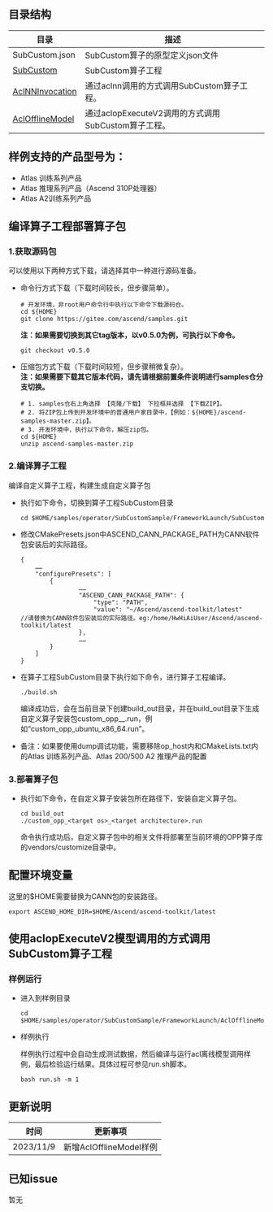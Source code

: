 ## 目录结构
| 目录                  | 描述                   |
|---------------------|----------------------|
| SubCustom.json       | SubCustom算子的原型定义json文件 |
| [SubCustom](./SubCustom)       | SubCustom算子工程 |
| [AclNNInvocation](./AclNNInvocation) | 通过aclnn调用的方式调用SubCustom算子工程。 |
| [AclOfflineModel](./AclOfflineModel) | 通过aclopExecuteV2调用的方式调用SubCustom算子工程。 |

## 样例支持的产品型号为：
- Atlas 训练系列产品
- Atlas 推理系列产品（Ascend 310P处理器）
- Atlas A2训练系列产品

## 编译算子工程部署算子包

### 1.获取源码包
    
 可以使用以下两种方式下载，请选择其中一种进行源码准备。

 - 命令行方式下载（下载时间较长，但步骤简单）。

   ```    
   # 开发环境，非root用户命令行中执行以下命令下载源码仓。    
   cd ${HOME}     
   git clone https://gitee.com/ascend/samples.git
   ```
   **注：如果需要切换到其它tag版本，以v0.5.0为例，可执行以下命令。**
   ```
   git checkout v0.5.0
   ```   
 - 压缩包方式下载（下载时间较短，但步骤稍微复杂）。   
   **注：如果需要下载其它版本代码，请先请根据前置条件说明进行samples仓分支切换。**   
   ``` 
   # 1. samples仓右上角选择 【克隆/下载】 下拉框并选择 【下载ZIP】。    
   # 2. 将ZIP包上传到开发环境中的普通用户家目录中，【例如：${HOME}/ascend-samples-master.zip】。     
   # 3. 开发环境中，执行以下命令，解压zip包。     
   cd ${HOME}    
   unzip ascend-samples-master.zip
   ```

### 2.编译算子工程

  编译自定义算子工程，构建生成自定义算子包

  - 执行如下命令，切换到算子工程SubCustom目录

    ```
    cd $HOME/samples/operator/SubCustomSample/FrameworkLaunch/SubCustom
    ```

  - 修改CMakePresets.json中ASCEND_CANN_PACKAGE_PATH为CANN软件包安装后的实际路径。

        
    ```    
    {
        ……
        "configurePresets": [
            {
                    ……
                    "ASCEND_CANN_PACKAGE_PATH": {
                        "type": "PATH",
                        "value": "~/Ascend/ascend-toolkit/latest"        //请替换为CANN软件包安装后的实际路径。eg:/home/HwHiAiUser/Ascend/ascend-toolkit/latest
                    },
                    ……
            }
        ]
    }
    ```
  - 在算子工程SubCustom目录下执行如下命令，进行算子工程编译。

    ```
    ./build.sh
    ```
    编译成功后，会在当前目录下创建build_out目录，并在build_out目录下生成自定义算子安装包custom_opp_<target os>_<target architecture>.run，例如“custom_opp_ubuntu_x86_64.run”。
  - 备注：如果要使用dump调试功能，需要移除op_host内和CMakeLists.txt内的Atlas 训练系列产品、Atlas 200/500 A2 推理产品的配置

### 3.部署算子包

  - 执行如下命令，在自定义算子安装包所在路径下，安装自定义算子包。

    ```
    cd build_out
    ./custom_opp_<target os>_<target architecture>.run
    ```
    
    命令执行成功后，自定义算子包中的相关文件将部署至当前环境的OPP算子库的vendors/customize目录中。

## 配置环境变量

  这里的\$HOME需要替换为CANN包的安装路径。
  ```
  export ASCEND_HOME_DIR=$HOME/Ascend/ascend-toolkit/latest
  ```



## 使用aclopExecuteV2模型调用的方式调用SubCustom算子工程

### 样例运行

  - 进入到样例目录
        
    ```    
    cd $HOME/samples/operator/SubCustomSample/FrameworkLaunch/AclOfflineModel
    ```

  - 样例执行          

    样例执行过程中会自动生成测试数据，然后编译与运行acl离线模型调用样例，最后检验运行结果。具体过程可参见run.sh脚本。
    ```
    bash run.sh -m 1
    ```

## 更新说明
  | 时间 | 更新事项 |
|----|------|
| 2023/11/9 | 新增AclOfflineModel样例 |
  

## 已知issue

  暂无